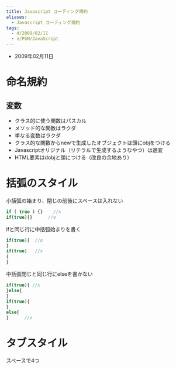 ```yaml
---
title: Javascript コーディング規約
aliases:
  - Javascript_コーディング規約
tags:
  - d/2009/02/11
  - n/PGM/JavaScript
---
```


- 2009年02月11日

命名規約
================================================================================
変数
--------------------------------------------------------------------------------

- クラス的に使う関数はパスカル
- メソッド的な関数はラクダ
- 単なる変数はラクダ
- クラス的な関数からnewで生成したオブジェクトは頭にobjをつける
- Javascriptオリジナル（リテラルで生成するようなやつ）は適宜
- HTML要素はdobjと頭につける（改良の余地あり）

括弧のスタイル
================================================================================
小括弧の始まり、閉じの前後にスペースは入れない

```javascript
if ( true ) {}    //x
if(true){}      //o
```

ifと同じ行に中括弧始まりを書く

```javascript
if(true){  //o
}    
if(true)   //x
{
}      
```

中括弧閉じと同じ行にelseを書かない

```javascript
if(true){ //x
}else{
}   
if(true){
}
else{
}      //o
```



タブスタイル
================================================================================
スペースで4つ

